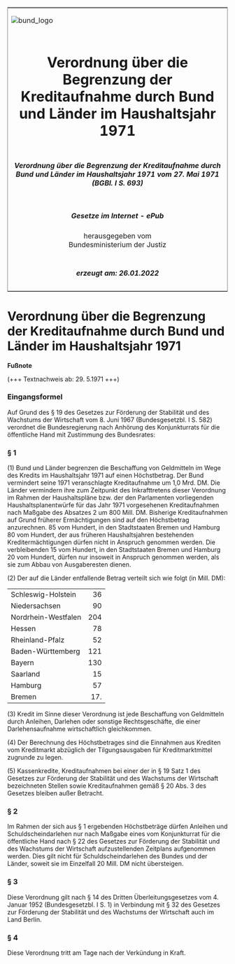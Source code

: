 <span id="DECKBLATT.html"></span>

<table border="0" frame="border" width="100%">

<tr valign="top">

<td align="left">

![bund\_logo](BfJ_2021_Web_de_de.gif)

</td>

<td align="right">

 

</td>

</tr>

<tr align="center" valign="middle">

<td colspan="2">

# Verordnung über die Begrenzung der Kreditaufnahme durch Bund und Länder im Haushaltsjahr 1971

</td>

</tr>

<tr align="center" valign="middle">

<td colspan="2">

##### Verordnung über die Begrenzung der Kreditaufnahme durch Bund und Länder im Haushaltsjahr 1971 vom 27. Mai 1971 (BGBl. I S. 693)

</td>

</tr>

<tr align="center" valign="middle">

<td colspan="2">

  
  

##### Gesetze im Internet - ePub  
  
herausgegeben vom  
Bundesministerium der Justiz

</td>

</tr>

<tr align="center" valign="bottom">

<td colspan="2">

  
  

##### erzeugt am: 26.01.2022

</td>

</tr>

</table>

<span id="BJNR006930971.html"></span>

# Verordnung über die Begrenzung der Kreditaufnahme durch Bund und Länder im Haushaltsjahr 1971

<div>

  
**Fußnote**

<div class="jnhtml">

<div>

<div class="jurAbsatz">

(+++ Textnachweis ab: 29. 5.1971 +++)

</div>

</div>

</div>

</div>

<span id="BJNR006930971BJNE000100317.html"></span>

### Eingangsformel  

<div>

<div class="jnhtml">

<div>

<div class="jurAbsatz">

Auf Grund des § 19 des Gesetzes zur Förderung der Stabilität und des
Wachstums der Wirtschaft vom 8. Juni 1967 (Bundesgesetzbl. I S. 582)
verordnet die Bundesregierung nach Anhörung des Konjunkturrats für die
öffentliche Hand mit Zustimmung des Bundesrates:

</div>

</div>

</div>

</div>

<span id="BJNR006930971BJNE000200317.html"></span>

### § 1  

<div>

<div class="jnhtml">

<div>

<div class="jurAbsatz">

(1) Bund und Länder begrenzen die Beschaffung von Geldmitteln im Wege
des Kredits im Haushaltsjahr 1971 auf einen Höchstbetrag. Der Bund
vermindert seine 1971 veranschlagte Kreditaufnahme um 1,0 Mrd. DM. Die
Länder vermindern ihre zum Zeitpunkt des Inkrafttretens dieser
Verordnung im Rahmen der Haushaltspläne bzw. der den Parlamenten
vorliegenden Haushaltsplanentwürfe für das Jahr 1971 vorgesehenen
Kreditaufnahmen nach Maßgabe des Absatzes 2 um 800 Mill. DM. Bisherige
Kreditaufnahmen auf Grund früherer Ermächtigungen sind auf den
Höchstbetrag anzurechnen. 85 vom Hundert, in den Stadtstaaten Bremen
und Hamburg 80 vom Hundert, der aus früheren Haushaltsjahren bestehenden
Kreditermächtigungen dürfen nicht in Anspruch genommen werden. Die
verbleibenden 15 vom Hundert, in den Stadtstaaten Bremen und Hamburg 20
vom Hundert, dürfen nur insoweit in Anspruch genommen werden, als sie
zum Abbau von Ausgaberesten dienen.

</div>

<div class="jurAbsatz">

(2) Der auf die Länder entfallende Betrag verteilt sich wie folgt (in
Mill. DM):  

|                     |      |
| :------------------ | ---: |
| Schleswig-Holstein  |   36 |
| Niedersachsen       |   90 |
| Nordrhein-Westfalen |  204 |
| Hessen              |   78 |
| Rheinland-Pfalz     |   52 |
| Baden-Württemberg   |  121 |
| Bayern              |  130 |
| Saarland            |   15 |
| Hamburg             |   57 |
| Bremen              | 17\. |

</div>

<div class="jurAbsatz">

(3) Kredit im Sinne dieser Verordnung ist jede Beschaffung von
Geldmitteln durch Anleihen, Darlehen oder sonstige Rechtsgeschäfte, die
einer Darlehensaufnahme wirtschaftlich gleichkommen.

</div>

<div class="jurAbsatz">

(4) Der Berechnung des Höchstbetrages sind die Einnahmen aus Krediten
vom Kreditmarkt abzüglich der Tilgungsausgaben für Kreditmarktmittel
zugrunde zu legen.

</div>

<div class="jurAbsatz">

(5) Kassenkredite, Kreditaufnahmen bei einer der in § 19 Satz 1 des
Gesetzes zur Förderung der Stabilität und des Wachstums der Wirtschaft
bezeichneten Stellen sowie Kreditaufnahmen gemäß § 20 Abs. 3 des
Gesetzes bleiben außer Betracht.

</div>

</div>

</div>

</div>

<span id="BJNR006930971BJNE000300317.html"></span>

### § 2  

<div>

<div class="jnhtml">

<div>

<div class="jurAbsatz">

Im Rahmen der sich aus § 1 ergebenden Höchstbeträge dürfen Anleihen und
Schuldscheindarlehen nur nach Maßgabe eines vom Konjunkturrat für die
öffentliche Hand nach § 22 des Gesetzes zur Förderung der Stabilität
und des Wachstums der Wirtschaft aufzustellenden Zeitplans aufgenommen
werden. Dies gilt nicht für Schuldscheindarlehen des Bundes und der
Länder, soweit sie im Einzelfall 20 Mill. DM nicht übersteigen.

</div>

</div>

</div>

</div>

<span id="BJNR006930971BJNE000400317.html"></span>

### § 3  

<div>

<div class="jnhtml">

<div>

<div class="jurAbsatz">

Diese Verordnung gilt nach § 14 des Dritten Überleitungsgesetzes vom 4.
Januar 1952 (Bundesgesetzbl. I S. 1) in Verbindung mit § 32 des Gesetzes
zur Förderung der Stabilität und des Wachstums der Wirtschaft auch im
Land Berlin.

</div>

</div>

</div>

</div>

<span id="BJNR006930971BJNE000500317.html"></span>

### § 4  

<div>

<div class="jnhtml">

<div>

<div class="jurAbsatz">

Diese Verordnung tritt am Tage nach der Verkündung in Kraft.

</div>

</div>

</div>

</div>
